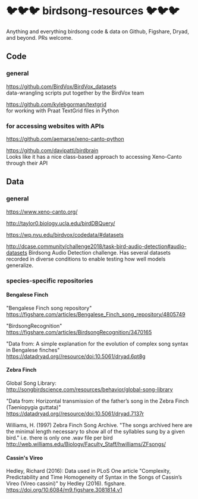 # 🐦🐦🐦 birdsong-resources 🐦🐦🐦 
Anything and everything birdsong code & data on Github, Figshare, Dryad, and beyond. PRs welcome.

## Code

### general

https://github.com/BirdVox/BirdVox_datasets  
data-wrangling scripts put together by the BirdVox team  

https://github.com/kylebgorman/textgrid  
for working with Praat TextGrid files in Python  

### for accessing websites with APIs

https://github.com/aemarse/xeno-canto-python  

https://github.com/davipatti/birdbrain  
Looks like it has a nice class-based approach to accessing Xeno-Canto through their API  

## Data

### general

https://www.xeno-canto.org/

http://taylor0.biology.ucla.edu/birdDBQuery/

https://wp.nyu.edu/birdvox/codedata/#datasets

http://dcase.community/challenge2018/task-bird-audio-detection#audio-datasets
Birdsong Audio Detection challenge. Has several datasets recorded 
in diverse conditions to enable testing how well models generalize.

### species-specific repositories

#### Bengalese Finch

"Bengalese Finch song repository"
https://figshare.com/articles/Bengalese_Finch_song_repository/4805749

"BirdsongRecognition"
https://figshare.com/articles/BirdsongRecognition/3470165

"Data from: A simple explanation for the evolution of complex song syntax in Bengalese finches"
https://datadryad.org//resource/doi:10.5061/dryad.6pt8g

#### Zebra Finch

Global Song Library:
http://songbirdscience.com/resources/behavior/global-song-library

"Data from: Horizontal transmission of the father’s song in the Zebra Finch (Taeniopygia guttata)"
https://datadryad.org//resource/doi:10.5061/dryad.7137r

Williams, H. (1997) Zebra Finch Song Archive.
"The songs archived here are the minimal length necessary to show all of the syllables sung by a given bird."
i.e. there is only one .wav file per bird
http://web.williams.edu/Biology/Faculty_Staff/hwilliams/ZFsongs/

#### Cassin's Vireo
Hedley, Richard (2016):
Data used in PLoS One article
"Complexity, Predictability and Time Homogeneity of Syntax in the Songs of Cassin’s Vireo (Vireo cassini)"
by Hedley (2016). figshare.
https://doi.org/10.6084/m9.figshare.3081814.v1
